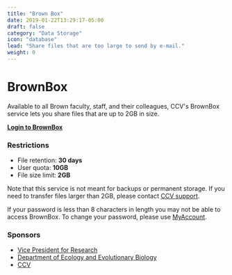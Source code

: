 ```yaml
---
title: "Brown Box"
date: 2019-01-22T13:29:17-05:00
draft: false
category: "Data Storage"
icon: "database"
lead: "Share files that are too large to send by e-mail."
weight: 0
---
```


# BrownBox

Available to all Brown faculty, staff, and their colleagues, CCV's BrownBox service lets you share files that are up to 2GB in size. 

<b>[Login to BrownBox](https://brownbox.brown.edu)</b>

### Restrictions
- File retention: <b>30 days</b>  
- User quota: <b>10GB</b>  
- File size limit: <b>2GB</b>  

Note that this service is not meant for backups or permanent storage. If you need to transfer files larger than 2GB, please contact [CCV support](mailto:support@ccv.brown.edu).

If your password is less than 8 characters in length you may not be able to access BrownBox. To change your password, please use [MyAccount](https://myaccount.brown.edu).  

### Sponsors
- [Vice President for Research](https://www.brown.edu/research/conducting-research-brown/about-office)
- [Department of Ecology and Evolutionary Biology](https://www.brown.edu/academics/ecology-and-evolutionary-biology/)
- [CCV](https://ccv.brown.edu)  
